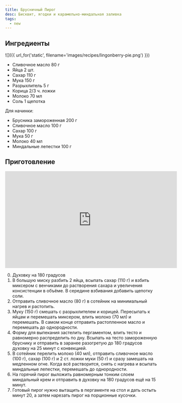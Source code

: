 ```yaml
---
title: Брусничный Пирог
desc: Бисквит, ягодки и карамельно-миндальная заливка
tags: 
  - new
---
```


## Ингредиенты

![]({{ url_for('static', filename='images/recipes/lingonberry-pie.png')  }})

- Сливочное масло 80 г  
- Яйца 2 шт.  
- Сахар 110 г  
- Мука 150 г  
- Разрыхлитель 5 г  
- Корица 2/3 ч. ложки  
- Молоко 70 мл  
- Соль 1 щепотка 

Для начинки:

- Брусника замороженная 200 г  
- Сливочное масло 100 г  
- Сахар 100 г  
- Мука 50 г  
- Молоко 40 мл  
- Миндальные лепестки 100 г  

## Приготовление

<iframe width="560" height="315" src="https://www.youtube.com/embed/dcZ3fAY_VXk?si=gX572JUxWy4coV0E" title="YouTube video player" frameborder="0" allow="accelerometer; autoplay; clipboard-write; encrypted-media; gyroscope; picture-in-picture; web-share" allowfullscreen></iframe>

0. Духовку на 180 градусов
1. В большую миску разбить 2 яйца, всыпать сахар (110 г) и взбить миксером с венчиками до растворения сахара и увеличения консистенции в объёме. В середине взбивания добавить щепотку соли.
2. Отправить сливочное масло (80 г) в сотейник на минимальный нагрев и растопить.
3. Муку (150 г) смешать с разрыхлителем и корицей. Пересыпать к яйцам и перемешать миксером, влить молоко (70 мл) и перемешать. В самом конце отправить растопленное масло и перемешать до однородности.
4. Форму для выпекания застелить пергаментом, влить тесто и равномерно распределить по дну. Всыпать на тесто замороженную бруснику и отправить в заранее разогретую до 180 градусов духовку на 25 минут с конвекцией.
5. В сотейник перелить молоко (40 мл), отправить сливочное масло (100 г), сахар (100 г) и 2 ст. ложки муки (50 г) и сразу замешать на медленном огне. Когда всё растворится, снять с нагрева и всыпать миндальные лепестки, перемешать до однородности.
6. На горячий пирог выложить равномерным тонким слоем миндальный крем и отправить в духовку на 180 градусов ещё на 15 минут.
7. Готовый пирог нужно вытащить в пергаменте на стол и дать остыть минут 20, а затем нарезать пирог на порционные кусочки.
